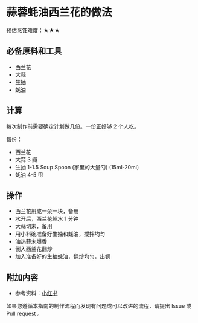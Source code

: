 # 蒜蓉蚝油西兰花的做法

预估烹饪难度：★★★

## 必备原料和工具

- 西兰花
- 大蒜
- 生抽
- 蚝油

## 计算

每次制作前需要确定计划做几份。一份正好够 2 个人吃。

每份：

- 西兰花
- 大蒜 3 瓣
- 生抽 1-1.5 Soup Spoon (家里的大量勺) (15ml-20ml)
- 蚝油 4-5 甩

## 操作

- 西兰花掰成一朵一块，备用
- 水开后，西兰花焯水 1 分钟
- 大蒜切末，备用
- 用小料碗准备好生抽和蚝油，搅拌均匀
- 油热蒜末爆香
- 倒入西兰花翻炒
- 加入准备好的生抽蚝油，翻炒均匀，出锅

## 附加内容

- 参考资料：[小红书](http://xhslink.com/a/S0mzwlEAIJIeb)

如果您遵循本指南的制作流程而发现有问题或可以改进的流程，请提出 Issue 或 Pull request 。